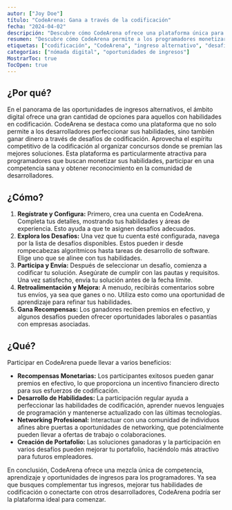 ```yaml
---
autor: ["Joy Doe"]
título: "CodeArena: Gana a través de la codificación"
fecha: "2024-04-02"
descripción: "Descubre cómo CodeArena ofrece una plataforma única para que los programadores ganen dinero, mejoren sus habilidades y se conecten con la comunidad de desarrolladores a través de desafíos de codificación."
resumen: "Descubre cómo CodeArena permite a los programadores monetizar sus habilidades, participar en codificación competitiva y obtener reconocimiento profesional."
etiquetas: ["codificación", "CodeArena", "ingreso alternativo", "desafíos de programación"]
categorías: ["nómada digital", "oportunidades de ingresos"]
MostrarToc: true
TocOpen: true
---
```


## **¿Por qué?**

En el panorama de las oportunidades de ingresos alternativos, el ámbito digital ofrece una gran cantidad de opciones para aquellos con habilidades en codificación. CodeArena se destaca como una plataforma que no solo permite a los desarrolladores perfeccionar sus habilidades, sino también ganar dinero a través de desafíos de codificación. Aprovecha el espíritu competitivo de la codificación al organizar concursos donde se premian las mejores soluciones. Esta plataforma es particularmente atractiva para programadores que buscan monetizar sus habilidades, participar en una competencia sana y obtener reconocimiento en la comunidad de desarrolladores.

## **¿Cómo?**

1. **Regístrate y Configura:** Primero, crea una cuenta en CodeArena. Completa tus detalles, mostrando tus habilidades y áreas de experiencia. Esto ayuda a que te asignen desafíos adecuados.
2. **Explora los Desafíos:** Una vez que tu cuenta esté configurada, navega por la lista de desafíos disponibles. Estos pueden ir desde rompecabezas algorítmicos hasta tareas de desarrollo de software. Elige uno que se alinee con tus habilidades.
3. **Participa y Envía:** Después de seleccionar un desafío, comienza a codificar tu solución. Asegúrate de cumplir con las pautas y requisitos. Una vez satisfecho, envía tu solución antes de la fecha límite.
4. **Retroalimentación y Mejora:** A menudo, recibirás comentarios sobre tus envíos, ya sea que ganes o no. Utiliza esto como una oportunidad de aprendizaje para refinar tus habilidades.
5. **Gana Recompensas:** Los ganadores reciben premios en efectivo, y algunos desafíos pueden ofrecer oportunidades laborales o pasantías con empresas asociadas.

## **¿Qué?**

Participar en CodeArena puede llevar a varios beneficios:
- **Recompensas Monetarias:** Los participantes exitosos pueden ganar premios en efectivo, lo que proporciona un incentivo financiero directo para sus esfuerzos de codificación.
- **Desarrollo de Habilidades:** La participación regular ayuda a perfeccionar las habilidades de codificación, aprender nuevos lenguajes de programación y mantenerse actualizado con las últimas tecnologías.
- **Networking Profesional:** Interactuar con una comunidad de individuos afines abre puertas a oportunidades de networking, que potencialmente pueden llevar a ofertas de trabajo o colaboraciones.
- **Creación de Portafolio:** Las soluciones ganadoras y la participación en varios desafíos pueden mejorar tu portafolio, haciéndolo más atractivo para futuros empleadores.

En conclusión, CodeArena ofrece una mezcla única de competencia, aprendizaje y oportunidades de ingresos para los programadores. Ya sea que busques complementar tus ingresos, mejorar tus habilidades de codificación o conectarte con otros desarrolladores, CodeArena podría ser la plataforma ideal para comenzar.